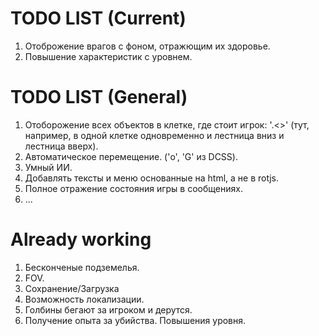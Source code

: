 # TODO LIST (Current)

1. Отоброжение врагов с фоном, отражющим их здоровье.
2. Повышение характеристик с уровнем.

# TODO LIST (General)

1. Отоборожение всех объектов в клетке, где стоит игрок: '.<>' (тут, например, в одной клетке одновременно и лестница вниз и лестница вверх).
2. Автоматическое перемещение. ('o', 'G' из DCSS).
5. Умный ИИ.
6. Добавлять тексты и меню основанные на html, а не в rotjs.
7. Полное отражение состояния игры в сообщениях.
3. ...

# Already working

1. Бесконченые подземелья.
2. FOV.
3. Сохранение/Загрузка
4. Возможность локализации.
5. Голбины бегают за игроком и дерутся.
6. Получение опыта за убийства. Повышения уровня.

